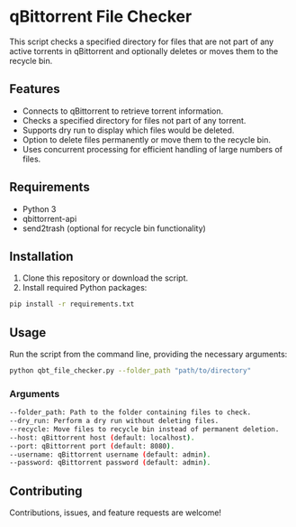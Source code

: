 # qBittorrent File Checker

This script checks a specified directory for files that are not part of any active torrents in qBittorrent and optionally deletes or moves them to the recycle bin.

## Features
- Connects to qBittorrent to retrieve torrent information.
- Checks a specified directory for files not part of any torrent.
- Supports dry run to display which files would be deleted.
- Option to delete files permanently or move them to the recycle bin.
- Uses concurrent processing for efficient handling of large numbers of files.

## Requirements
- Python 3
- qbittorrent-api
- send2trash (optional for recycle bin functionality)

## Installation
1. Clone this repository or download the script.
2. Install required Python packages:
```bash
pip install -r requirements.txt
```

## Usage

Run the script from the command line, providing the necessary arguments:
```bash
python qbt_file_checker.py --folder_path "path/to/directory"
```

### Arguments  
```bash
--folder_path: Path to the folder containing files to check.
--dry_run: Perform a dry run without deleting files.
--recycle: Move files to recycle bin instead of permanent deletion.
--host: qBittorrent host (default: localhost).
--port: qBittorrent port (default: 8080).
--username: qBittorrent username (default: admin).
--password: qBittorrent password (default: admin).
```

## Contributing

Contributions, issues, and feature requests are welcome!